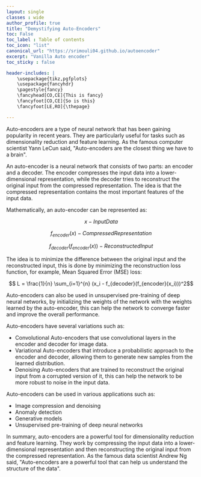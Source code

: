 ```yaml
---
layout: single
classes : wide
author_profile: true
title: "Demystifying Auto-Encoders"
toc: False
toc_label : Table of contents
toc_icon: "list"
canonical_url: "https://srimouli04.github.io/autoencoder"
excerpt: "Vanilla Auto encoder"
toc_sticky : false

header-includes: |
    \usepackage{tikz,pgfplots}
    \usepackage{fancyhdr}
    \pagestyle{fancy}
    \fancyhead[CO,CE]{This is fancy}
    \fancyfoot[CO,CE]{So is this}
    \fancyfoot[LE,RO]{\thepage}

---
```


Auto-encoders are a type of neural network that has been gaining popularity in recent years. They are particularly useful for tasks such as dimensionality reduction and feature learning. As the famous computer scientist Yann LeCun said, "Auto-encoders are the closest thing we have to a brain".

An auto-encoder is a neural network that consists of two parts: an encoder and a decoder. The encoder compresses the input data into a lower-dimensional representation, while the decoder tries to reconstruct the original input from the compressed representation. The idea is that the compressed representation contains the most important features of the input data.

Mathematically, an auto-encoder can be represented as:

$$ x -Input Data $$

$$ f_{encoder}(x) - Compressed Representation $$ 

$$ f_{decoder}(f_{encoder}(x)) - Reconstructed Input $$

The idea is to minimize the difference between the original input and the reconstructed input, this is done by minimizing the reconstruction loss function, for example, Mean Squared Error (MSE) loss:

$$ L = \frac{1}{n} \sum_{i=1}^{n} (x_i - f_{decoder}(f_{encoder}(x_i)))^2$$

Auto-encoders can also be used in unsupervised pre-training of deep neural networks, by initializing the weights of the network with the weights learned by the auto-encoder, this can help the network to converge faster and improve the overall performance.

Auto-encoders have several variations such as:

- Convolutional Auto-encoders that use convolutional layers in the encoder and decoder for image data.
- Variational Auto-encoders that introduce a probabilistic approach to the encoder and decoder, allowing them to generate new samples from the learned distribution.
- Denoising Auto-encoders that are trained to reconstruct the original input from a corrupted version of it, this can help the network to be more robust to noise in the input data.

Auto-encoders can be used in various applications such as:

- Image compression and denoising
- Anomaly detection
- Generative models
- Unsupervised pre-training of deep neural networks

In summary, auto-encoders are a powerful tool for dimensionality reduction and feature learning. They work by compressing the input data into a lower-dimensional representation and then reconstructing the original input from the compressed representation. As the famous data scientist Andrew Ng said, "Auto-encoders are a powerful tool that can help us understand the structure of the data".

 
